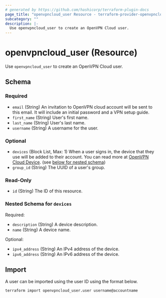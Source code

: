 ```yaml
---
# generated by https://github.com/hashicorp/terraform-plugin-docs
page_title: "openvpncloud_user Resource - terraform-provider-openvpncloud"
subcategory: ""
description: |-
  Use openvpncloud_user to create an OpenVPN Cloud user.
---
```


# openvpncloud_user (Resource)

Use `openvpncloud_user` to create an OpenVPN Cloud user.



<!-- schema generated by tfplugindocs -->
## Schema

### Required

- `email` (String) An invitation to OpenVPN cloud account will be sent to this email. It will include an initial password and a VPN setup guide.
- `first_name` (String) User's first name.
- `last_name` (String) User's last name.
- `username` (String) A username for the user.

### Optional

- `devices` (Block List, Max: 1) When a user signs in, the device that they use will be added to their account. You can read more at [OpenVPN Cloud Device](https://openvpn.net/cloud-docs/device/). (see [below for nested schema](#nestedblock--devices))
- `group_id` (String) The UUID of a user's group.

### Read-Only

- `id` (String) The ID of this resource.

<a id="nestedblock--devices"></a>
### Nested Schema for `devices`

Required:

- `description` (String) A device description.
- `name` (String) A device name.

Optional:

- `ipv4_address` (String) An IPv4 address of the device.
- `ipv6_address` (String) An IPv6 address of the device.

## Import

A user can be imported using the user ID using the format below.

```
terraform import openvpncloud_user.user username@accountname
```
